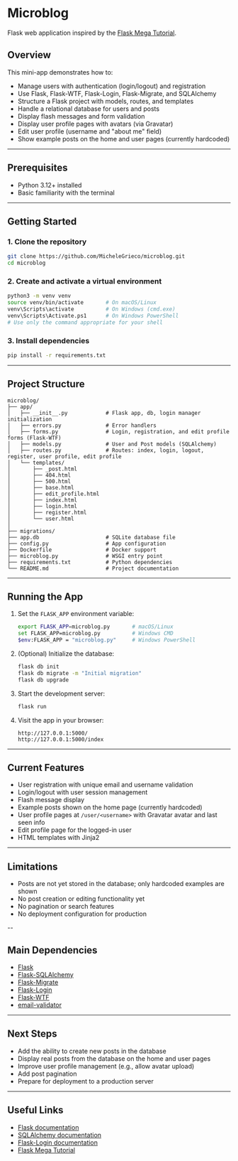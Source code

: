 # Microblog

Flask web application inspired by the [Flask Mega Tutorial](https://blog.miguelgrinberg.com/post/the-flask-mega-tutorial-part-i-hello-world).

## Overview

This mini-app demonstrates how to:

* Manage users with authentication (login/logout) and registration
* Use Flask, Flask-WTF, Flask-Login, Flask-Migrate, and SQLAlchemy
* Structure a Flask project with models, routes, and templates
* Handle a relational database for users and posts
* Display flash messages and form validation
* Display user profile pages with avatars (via Gravatar)
* Edit user profile (username and "about me" field)
* Show example posts on the home and user pages (currently hardcoded)

---

## Prerequisites

* Python 3.12+ installed
* Basic familiarity with the terminal

---

## Getting Started

### 1. Clone the repository

```bash
git clone https://github.com/MicheleGrieco/microblog.git
cd microblog
```

### 2. Create and activate a virtual environment

```bash
python3 -m venv venv
source venv/bin/activate       # On macOS/Linux
venv\Scripts\activate          # On Windows (cmd.exe)
venv\Scripts\Activate.ps1      # On Windows PowerShell
# Use only the command appropriate for your shell
```

### 3. Install dependencies

```bash
pip install -r requirements.txt
```

---

## Project Structure


```
microblog/
├── app/
│   ├── __init__.py            # Flask app, db, login manager initialization
│   ├── errors.py              # Error handlers
│   ├── forms.py               # Login, registration, and edit profile forms (Flask-WTF)
│   ├── models.py              # User and Post models (SQLAlchemy)
│   ├── routes.py              # Routes: index, login, logout, register, user profile, edit profile
│   └── templates/
│       ├── _post.html
│       ├── 404.html
│       ├── 500.html
│       ├── base.html
│       ├── edit_profile.html
│       ├── index.html
│       ├── login.html
│       ├── register.html
│       └── user.html
│   
├── migrations/
├── app.db                     # SQLite database file
├── config.py                  # App configuration
├── Dockerfile                 # Docker support
├── microblog.py               # WSGI entry point
├── requirements.txt           # Python dependencies
└── README.md                  # Project documentation
```

---

## Running the App

1. Set the `FLASK_APP` environment variable:

   ```bash
   export FLASK_APP=microblog.py       # macOS/Linux
   set FLASK_APP=microblog.py          # Windows CMD
   $env:FLASK_APP = "microblog.py"     # Windows PowerShell
   ```

2. (Optional) Initialize the database:

   ```bash
   flask db init
   flask db migrate -m "Initial migration"
   flask db upgrade
   ```

3. Start the development server:

   ```bash
   flask run
   ```

4. Visit the app in your browser:

   ```
   http://127.0.0.1:5000/
   http://127.0.0.1:5000/index
   ```

---

## Current Features

* User registration with unique email and username validation
* Login/logout with user session management
* Flash message display
* Example posts shown on the home page (currently hardcoded)
* User profile pages at `/user/<username>` with Gravatar avatar and last seen info
* Edit profile page for the logged-in user
* HTML templates with Jinja2

---

## Limitations

* Posts are not yet stored in the database; only hardcoded examples are shown
* No post creation or editing functionality yet
* No pagination or search features
* No deployment configuration for production

--

## Main Dependencies

* [Flask](https://flask.palletsprojects.com/)
* [Flask-SQLAlchemy](https://flask-sqlalchemy.palletsprojects.com/)
* [Flask-Migrate](https://flask-migrate.readthedocs.io/)
* [Flask-Login](https://flask-login.readthedocs.io/)
* [Flask-WTF](https://flask-wtf.readthedocs.io/)
* [email-validator](https://pypi.org/project/email-validator/)

---

## Next Steps

* Add the ability to create new posts in the database
* Display real posts from the database on the home and user pages
* Improve user profile management (e.g., allow avatar upload)
* Add post pagination
* Prepare for deployment to a production server

---

## Useful Links

* [Flask documentation](https://flask.palletsprojects.com/en/stable/)
* [SQLAlchemy documentation](https://www.sqlalchemy.org/)
* [Flask-Login documentation](https://flask-login.readthedocs.io/en/latest/)
* [Flask Mega Tutorial](https://blog.miguelgrinberg.com/post/the-flask-mega-tutorial-part-i-hello-world)